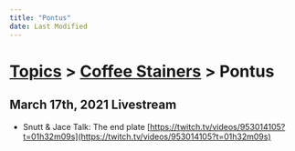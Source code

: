 ```yaml
---
title: "Pontus"
date: Last Modified
---
```

# [Topics](../../topics.md) > [Coffee Stainers](../../topics/coffee-stainers.md) > Pontus

## March 17th, 2021 Livestream
* Snutt & Jace Talk: The end plate [https://twitch.tv/videos/953014105?t=01h32m09s](https://twitch.tv/videos/953014105?t=01h32m09s)
